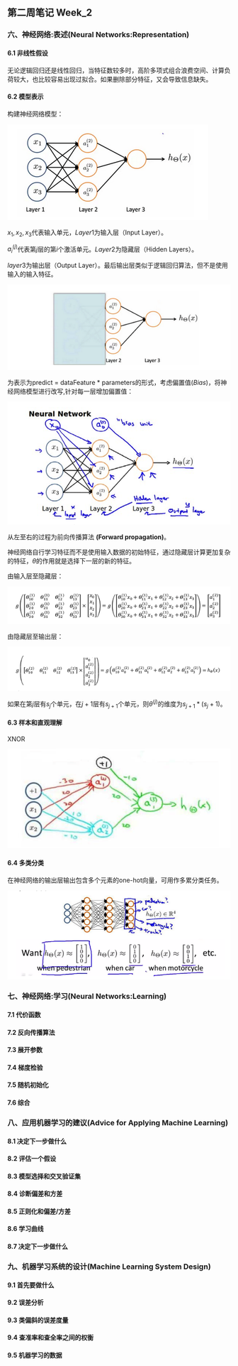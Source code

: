 ## 第二周笔记 Week_2

### 六、神经网络:表述(Neural Networks:Representation)

#### 6.1 非线性假设

无论逻辑回归还是线性回归，当特征数较多时，高阶多项式组合浪费空间、计算负荷较大，也比较容易出现过拟合。如果删除部分特征，又会导致信息缺失。

#### 6.2 模型表示

构建神经网络模型：

![neurol network](Img/../../../Img/nerual&#32;network.png)

$x_1,x_2,x_3$代表输入单元，$Layer 1$为输入层（Input Layer）。

$a_i^{(j)}$代表第$j$层的第$i$个激活单元。$Layer 2$为隐藏层（Hidden Layers）。

$layer 3$为输出层（Output Layer）。最后输出层类似于逻辑回归算法，但不是使用输入的输入特征。

![output layer](Img/../../../Img/last-NN.png)

为表示为predict = dataFeature * parameters的形式，考虑偏置值($Bias$)，将神经网络模型进行改写,针对每一层增加偏置值：

![bias nn](Img/../../../Img/bias_nn.png)

从左至右的过程为前向传播算法 **(Forward propagation)**。

神经网络自行学习特征而不是使用输入数据的初始特征，通过隐藏层计算更加复杂的特征，$\theta$的作用就是选择下一层的新的特征。

由输入层至隐藏层：

![theta 1](Img/../../../Img/theta1.png)

由隐藏层至输出层：

![theta 2](Img/../../../Img/theta2.png)

如果在第$j$层有$s_j$个单元，在$j+1$层有$s_{j+1}$个单元，则$\theta^{(j)}$的维度为$s_{j+1} * (s_j + 1)$。

#### 6.3 样本和直观理解

XNOR

![XNOR](Img/../../../Img/XNOR.png)

#### 6.4 多类分类

在神经网络的输出层输出包含多个元素的one-hot向量，可用作多累分类任务。

![Multi classification](Img/../../../Img/Multi&#32;classification.png)

### 七、神经网络:学习(Neural Networks:Learning)

#### 7.1 代价函数

#### 7.2 反向传播算法

#### 7.3 展开参数

#### 7.4 梯度检验

#### 7.5 随机初始化

#### 7.6 综合

### 八、应用机器学习的建议(Advice for Applying Machine Learning)

#### 8.1 决定下一步做什么

#### 8.2 评估一个假设

#### 8.3 模型选择和交叉验证集

#### 8.4 诊断偏差和方差

#### 8.5 正则化和偏差/方差

#### 8.6 学习曲线

#### 8.7 决定下一步做什么

### 九、机器学习系统的设计(Machine Learning System Design)

#### 9.1 首先要做什么

#### 9.2 误差分析

#### 9.3 类偏斜的误差度量

#### 9.4 查准率和查全率之间的权衡

#### 9.5 机器学习的数据